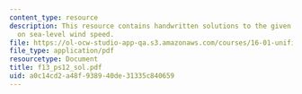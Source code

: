 ```yaml
---
content_type: resource
description: This resource contains handwritten solutions to the given problem set
  on sea-level wind speed.
file: https://ol-ocw-studio-app-qa.s3.amazonaws.com/courses/16-01-unified-engineering-i-ii-iii-iv-fall-2005-spring-2006/a0c14cd2a48f938940de31335c840659_f13_ps12_sol.pdf
file_type: application/pdf
resourcetype: Document
title: f13_ps12_sol.pdf
uid: a0c14cd2-a48f-9389-40de-31335c840659
---
```

